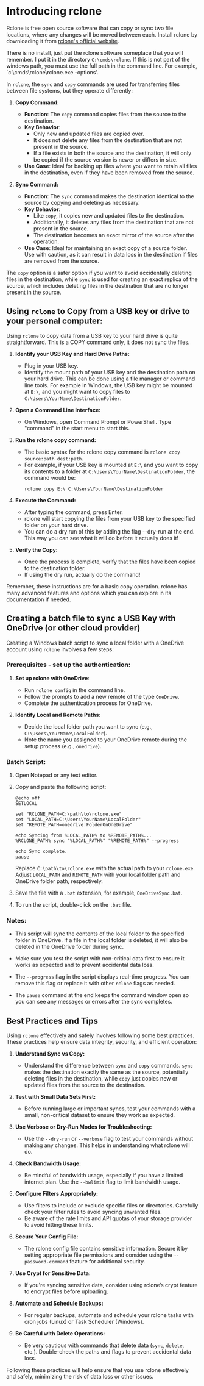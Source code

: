 # Introducing rclone
Rclone is free open source software that can copy or sync two file locations, where any changes will be moved between each. Install rclone by downloading it from [rclone's official website](https://rclone.org/downloads/). 

There is no install, just put the rclone software someplace that you will remember. I put it in the directory `C:\cmds\rclone`. If this is not part of the windows path, you must use the full path in the command line. For example, `c:\cmds\rclone\rclone.exe -options'. 

In `rclone`, the `sync` and `copy` commands are used for transferring files between file systems, but they operate differently:

1. **Copy Command:**
   - **Function**: The `copy` command copies files from the source to the destination.
   - **Key Behavior**: 
     - Only new and updated files are copied over.
     - It does not delete any files from the destination that are not present in the source.
     - If a file exists in both the source and the destination, it will only be copied if the source version is newer or differs in size.
   - **Use Case**: Ideal for backing up files where you want to retain all files in the destination, even if they have been removed from the source.

2. **Sync Command:**
   - **Function**: The `sync` command makes the destination identical to the source by copying and deleting as necessary.
   - **Key Behavior**: 
     - Like `copy`, it copies new and updated files to the destination.
     - Additionally, it deletes any files from the destination that are not present in the source.
     - The destination becomes an exact mirror of the source after the operation.
   - **Use Case**: Ideal for maintaining an exact copy of a source folder. Use with caution, as it can result in data loss in the destination if files are removed from the source.

The `copy` option is a safer option if you want to avoid accidentally deleting files in the destination, while `sync` is used for creating an exact replica of the source, which includes deleting files in the destination that are no longer present in the source.

## Using `rclone` to Copy from a USB key or drive to your personal computer:

Using `rclone` to copy data from a USB key to your hard drive is quite straightforward. This is a COPY command only, it does not sync the files. 

1. **Identify your USB Key and Hard Drive Paths:**
   - Plug in your USB key.
   - Identify the mount path of your USB key and the destination path on your hard drive. This can be done using a file manager or command line tools. For example in Windows, the USB key might be mounted at `E:\`, and you might want to copy files to `C:\Users\YourName\DestinationFolder`.

2. **Open a Command Line Interface:**
   - On Windows, open Command Prompt or PowerShell. Type "command" in the start menu to start this.

3. **Run the rclone copy command:**
   - The basic syntax for the rclone copy command is `rclone copy source:path dest:path`.
   - For example, if your USB key is mounted at `E:\` and you want to copy its contents to a folder at `C:\Users\YourName\DestinationFolder`, the command would be:
     ```
     rclone copy E:\ C:\Users\YourName\DestinationFolder
     ```

4. **Execute the Command:**
   - After typing the command, press Enter.
   - rclone will start copying the files from your USB key to the specified folder on your hard drive.
   - You can do a dry run of this by adding the flag --dry-run at the end. This way you can see what it will do before it actually does it!

5. **Verify the Copy:**
   - Once the process is complete, verify that the files have been copied to the destination folder.
   - If using the dry run, actually do the command!

Remember, these instructions are for a basic copy operation. rclone has many advanced features and options which you can explore in its documentation if needed.

## Creating a batch file to sync a USB Key with OneDrive (or other cloud provider)

Creating a Windows batch script to sync a local folder with a OneDrive account using `rclone` involves a few steps:

### Prerequisites - set up the authentication:

1. **Set up rclone with OneDrive**: 
   - Run `rclone config` in the command line.
   - Follow the prompts to add a new remote of the type `OneDrive`.
   - Complete the authentication process for OneDrive.

2. **Identify Local and Remote Paths**: 
   - Decide the local folder path you want to sync (e.g., `C:\Users\YourName\LocalFolder`).
   - Note the name you assigned to your OneDrive remote during the setup process (e.g., `onedrive`).

### Batch Script:

1. Open Notepad or any text editor.

2. Copy and paste the following script:

    ```batch
    @echo off
    SETLOCAL

    set "RCLONE_PATH=C:\path\to\rclone.exe"
    set "LOCAL_PATH=C:\Users\YourName\LocalFolder"
    set "REMOTE_PATH=onedrive:FolderOnOneDrive"

    echo Syncing from %LOCAL_PATH% to %REMOTE_PATH%...
    %RCLONE_PATH% sync "%LOCAL_PATH%" "%REMOTE_PATH%" --progress

    echo Sync complete.
    pause
    ```

    Replace `C:\path\to\rclone.exe` with the actual path to your `rclone.exe`. Adjust `LOCAL_PATH` and `REMOTE_PATH` with your local folder path and OneDrive folder path, respectively.

3. Save the file with a `.bat` extension, for example, `OneDriveSync.bat`.

4. To run the script, double-click on the `.bat` file.

### Notes:

- This script will sync the contents of the local folder to the specified folder in OneDrive. If a file in the local folder is deleted, it will also be deleted in the OneDrive folder during sync.

- Make sure you test the script with non-critical data first to ensure it works as expected and to prevent accidental data loss.

- The `--progress` flag in the script displays real-time progress. You can remove this flag or replace it with other `rclone` flags as needed.

- The `pause` command at the end keeps the command window open so you can see any messages or errors after the sync completes.

## Best Practices and Tips

Using `rclone` effectively and safely involves following some best practices. These practices help ensure data integrity, security, and efficient operation:

1. **Understand Sync vs Copy:**
   - Understand the difference between `sync` and `copy` commands. `sync` makes the destination exactly the same as the source, potentially deleting files in the destination, while `copy` just copies new or updated files from the source to the destination.

2. **Test with Small Data Sets First:**
   - Before running large or important syncs, test your commands with a small, non-critical dataset to ensure they work as expected.

3. **Use Verbose or Dry-Run Modes for Troubleshooting:**
   - Use the `--dry-run` or `--verbose` flag to test your commands without making any changes. This helps in understanding what rclone will do.

4. **Check Bandwidth Usage:**
   - Be mindful of bandwidth usage, especially if you have a limited internet plan. Use the `--bwlimit` flag to limit bandwidth usage.

5. **Configure Filters Appropriately:**
   - Use filters to include or exclude specific files or directories. Carefully check your filter rules to avoid syncing unwanted files.
   - Be aware of the rate limits and API quotas of your storage provider to avoid hitting these limits.

6. **Secure Your Config File:**
   - The rclone config file contains sensitive information. Secure it by setting appropriate file permissions and consider using the `--password-command` feature for additional security.

7. **Use Crypt for Sensitive Data:**
   - If you're syncing sensitive data, consider using rclone’s crypt feature to encrypt files before uploading.

8. **Automate and Schedule Backups:**
    - For regular backups, automate and schedule your rclone tasks with cron jobs (Linux) or Task Scheduler (Windows).

9. **Be Careful with Delete Operations:**
    - Be very cautious with commands that delete data (`sync`, `delete`, etc.). Double-check the paths and flags to prevent accidental data loss.

Following these practices will help ensure that you use rclone effectively and safely, minimizing the risk of data loss or other issues.
